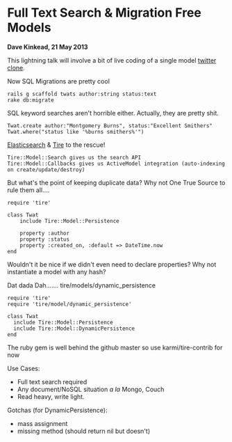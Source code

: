 # Full Text Search & Migration Free Models

**Dave Kinkead, 21 May 2013**

This lightning talk will involve a bit of live coding of a single model [twitter clone](twatter/).

Now SQL Migrations are pretty cool

	rails g scaffold twats author:string status:text
	rake db:migrate

SQL keyword searches aren't horrible either.  Actually, they are pretty shit.

	Twat.create author:"Montgomery Burns", status:"Excellent Smithers"
	Twat.where("status like '%burns smithers%'")

[Elasticsearch](http://www.elasticsearch.org/) & [Tire](https://github.com/karmi/tire) to the rescue!

	Tire::Model::Search gives us the search API
	Tire::Model::Callbacks gives us ActiveModel integration (auto-indexing on create/update/destroy)

But what's the point of keeping duplicate data?  Why not One True Source to rule them all....

	require 'tire'

	class Twat
		include Tire::Model::Persistence

		property :author
		property :status
		property :created_on, :default => DateTime.now
	end

Wouldn't it be nice if we didn't even need to declare properties?  Why not instantiate a model with any hash?

Dat dada Dah....... tire/models/dynamic_persistence

	require 'tire'
	require 'tire/model/dynamic_persistence'

	class Twat 
	  include Tire::Model::Persistence
	  include Tire::Model::DynamicPersistence
	end


The ruby gem is well behind the github master so use karmi/tire-contrib for now

Use Cases:

- Full text search required
- Any document/NoSQL situation _a la_ Mongo, Couch
- Read heavy, write light.

Gotchas (for DynamicPersistence):

- mass assignment
- missing method (should return nil but doesn't)








